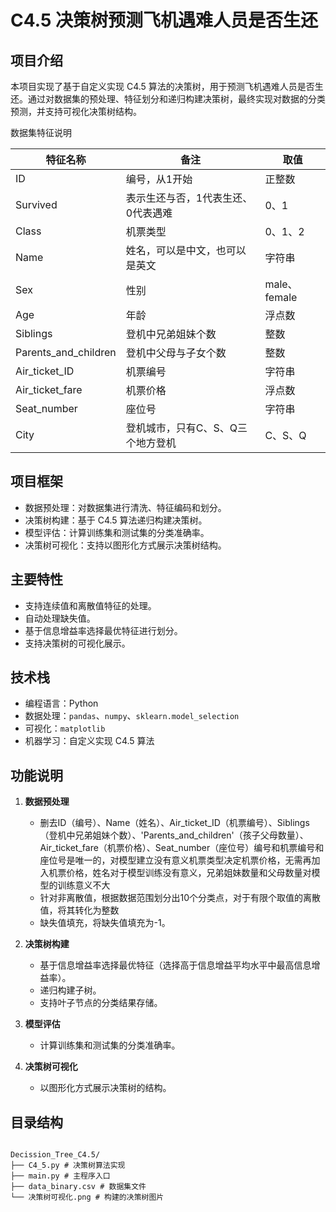 # C4.5 决策树预测飞机遇难人员是否生还

## 项目介绍
本项目实现了基于自定义实现 C4.5 算法的决策树，用于预测飞机遇难人员是否生还。通过对数据集的预处理、特征划分和递归构建决策树，最终实现对数据的分类预测，并支持可视化决策树结构。

数据集特征说明

| 特征名称 | 备注 | 取值 |
| --- | --- | --- |
| ID | 编号，从1开始 | 正整数 |
| Survived | 表示生还与否，1代表生还、0代表遇难 | 0、1 |
| Class | 机票类型 | 0、1、2 |
| Name | 姓名，可以是中文，也可以是英文 | 字符串 |
| Sex | 性别 | male、female |
| Age | 年龄 | 浮点数 |
| Siblings | 登机中兄弟姐妹个数 | 整数 |
| Parents_and_children | 登机中父母与子女个数 | 整数 |
| Air_ticket_ID | 机票编号 | 字符串 |
| Air_ticket_fare | 机票价格 | 浮点数 |
| Seat_number | 座位号 | 字符串 |
| City | 登机城市，只有C、S、Q三个地方登机 | C、S、Q |

## 项目框架
- 数据预处理：对数据集进行清洗、特征编码和划分。
- 决策树构建：基于 C4.5 算法递归构建决策树。
- 模型评估：计算训练集和测试集的分类准确率。
- 决策树可视化：支持以图形化方式展示决策树结构。

## 主要特性
- 支持连续值和离散值特征的处理。
- 自动处理缺失值。
- 基于信息增益率选择最优特征进行划分。
- 支持决策树的可视化展示。

## 技术栈
- 编程语言：Python
- 数据处理：`pandas`、`numpy`、`sklearn.model_selection`
- 可视化：`matplotlib`
- 机器学习：自定义实现 C4.5 算法

## 功能说明
1. **数据预处理**  
   - 删去ID（编号）、Name（姓名）、Air_ticket_ID（机票编号）、Siblings（登机中兄弟姐妹个数）、'Parents_and_children'（孩子父母数量）、Air_ticket_fare（机票价格）、Seat_number（座位号）编号和机票编号和座位号是唯一的，对模型建立没有意义机票类型决定机票价格，无需再加入机票价格，姓名对于模型训练没有意义，兄弟姐妹数量和父母数量对模型的训练意义不大
   - 针对非离散值，根据数据范围划分出10个分类点，对于有限个取值的离散值，将其转化为整数
   - 缺失值填充，将缺失值填充为-1。

2. **决策树构建**  
   - 基于信息增益率选择最优特征（选择高于信息增益平均水平中最高信息增益率）。
   - 递归构建子树。
   - 支持叶子节点的分类结果存储。

3. **模型评估**  
   - 计算训练集和测试集的分类准确率。

4. **决策树可视化**  
   - 以图形化方式展示决策树的结构。

## 目录结构

```

Decission_Tree_C4.5/ 
├── C4_5.py # 决策树算法实现 
├── main.py # 主程序入口 
├── data_binary.csv # 数据集文件 
└── 决策树可视化.png # 构建的决策树图片 

```

